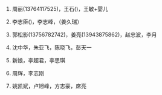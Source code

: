 
1. 周丽(13764117525)，王石()，王敏+婴儿
2. 李志臣()，李志峰，（姜久瑞）
3. 郭松影(13756782742)，姜亮(13943875862)，赵忠波，李月
4. 沈中华，朱亚飞，陈晓飞，彭天一
5. 新娘，李超君，李思琪
6. 周辉，李志刚


1. 姚凯斌，卢旭峰，方志豪，席亮
